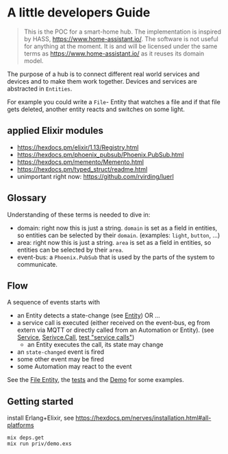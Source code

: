 # A little developers Guide

> This is the POC for a smart-home hub. The implementation is inspired by HASS, https://www.home-assistant.io/. The software is not useful for anything at the moment. It is and will be licensed under the same terms as https://www.home-assistant.io/ as it reuses its domain model.

The purpose of a hub is to connect different real world services and devices and to make them work together.
Devices and services are abstracted in `Entities`.

For example you could write a `File`- Entity that watches a file and if that file gets deleted, another entity reacts and switches on some light.

## applied Elixir modules

- https://hexdocs.pm/elixir/1.13/Registry.html
- https://hexdocs.pm/phoenix_pubsub/Phoenix.PubSub.html
- https://hexdocs.pm/memento/Memento.html
- https://hexdocs.pm/typed_struct/readme.html
- unimportant right now: https://github.com/rvirding/luerl

## Glossary

Understanding of these terms is needed to dive in:

- domain: right now this is just a string. `domain` is set as a field in entities, so entities can be selected by their `domain`. (examples: `light`, `button`, ...)
- area: right now this is just a string. `area` is set as a field in entities, so entities can be selected by their `area`.
- event-bus: a `Phoenix.PubSub` that is used by the parts of the system to communicate.

## Flow

A sequence of events starts with 
 - an Entity detects a state-change (see [Entity](lib/entity.ex)) OR ...
 - a service call is executed (either received on the event-bus, eg from extern via MQTT or directly called from an Automation or Entity). (see [Service](lib/service.ex), [Serivce.Call](lib/service/call.ex), [test "service calls"](test/entity/simple_test.exs))
   - an Entity executes the call, its state may change
 - an `state-changed` event is fired
 - some other event may be fired
 - some Automation may react to the event

See the [File Entity](lib/entity/file.ex), the [tests](test) and the [Demo](priv/demo.exs) for some examples.

## Getting started

install Erlang+Elixir, see https://hexdocs.pm/nerves/installation.html#all-platforms

```
mix deps.get
mix run priv/demo.exs
```


